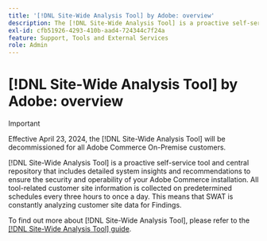 ```yaml
---
title: '[!DNL Site-Wide Analysis Tool] by Adobe: overview'
description: The [!DNL Site-Wide Analysis Tool] is a proactive self-service tool and central repository that includes detailed system insights and recommendations to ensure the security and operability of your Adobe Commerce installation. All tool-related customer site information is collected on predetermined schedules every three hours to once a day. This means that SWAT is constantly analyzing customer site data for Findings.
exl-id: cfb51926-4293-410b-aad4-724344c7f24a
feature: Support, Tools and External Services
role: Admin
---
```

# [!DNL Site-Wide Analysis Tool] by Adobe: overview

>[!IMPORTANT] 
>
>Effective April 23, 2024, the [!DNL Site-Wide Analysis Tool] will be decommissioned for all Adobe Commerce On-Premise customers.

[!DNL Site-Wide Analysis Tool] is a proactive self-service tool and central repository that includes detailed system insights and recommendations to ensure the security and operability of your Adobe Commerce installation. All tool-related customer site information is collected on predetermined schedules every three hours to once a day. This means that SWAT is constantly analyzing customer site data for Findings.

To find out more about [!DNL Site-Wide Analysis Tool], please refer to the [[!DNL Site-Wide Analysis Tool] guide](https://experienceleague.adobe.com/docs/commerce-operations/tools/site-wide-analysis-tool/intro.html).

